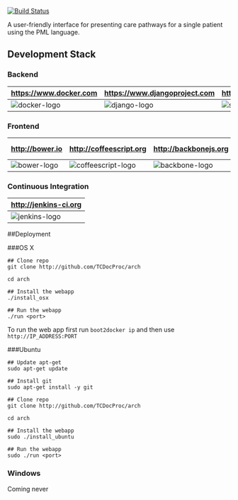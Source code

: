 [![Build Status](http://jenkins.kev.sh/job/DjangoMasterUnitTests/badge/icon)](http://jenkins.kev.sh/job/DjangoMasterUnitTests/) 

A user-friendly interface for presenting care pathways for a single patient using the PML language.

## Development Stack
### Backend

| https://www.docker.com | https://www.djangoproject.com | https://www.sqlite.org |
|------|------------|------------------|
|![docker-logo] | ![django-logo] | ![sqlite-logo] 

[docker-logo]:http://core0.staticworld.net/images/idge/imported/article/nww/2013/12/docker-100275159-orig.jpg
[django-logo]:http://www.fullstackpython.com/theme/img/django-logo-positive.png
[sqlite-logo]:https://iworkautomation.com/numbers/gfx/sqlite-logo.png

### Frontend

| http://bower.io | http://coffeescript.org | http://backbonejs.org | http://sass-lang.com |
|---|---|---|---|
|![bower-logo]| ![coffeescript-logo] | ![backbone-logo] | ![sass-logo]

[bower-logo]:https://camo.githubusercontent.com/aad5f0385a2d8524cb366a1bad62bc74e797743a/687474703a2f2f692e696d6775722e636f6d2f516d47485067632e706e67
[coffeescript-logo]:https://raw.githubusercontent.com/ServiceStack/Assets/master/img/livedemos/techstacks/coffeescript-logo.png
[backbone-logo]:http://backbonejs.org/docs/images/backbone.png
[sass-logo]:http://sass-lang.com/assets/img/logos/logo-b6e1ef6e.svg

### Continuous Integration

| http://jenkins-ci.org |
|---|
| ![jenkins-logo]

[jenkins-logo]:https://wiki.jenkins-ci.org/download/attachments/2916393/logo-title.png?version=1&modificationDate=1302753947000
##Deployment

###OS X

```
## Clone repo
git clone http://github.com/TCDocProc/arch

cd arch

## Install the webapp
./install_osx

## Run the webapp
./run <port>

```

To run the web app first run `boot2docker ip` and then use `http://IP_ADDRESS:PORT`

###Ubuntu

```
## Update apt-get
sudo apt-get update

## Install git
sudo apt-get install -y git

## Clone repo
git clone http://github.com/TCDocProc/arch

cd arch

## Install the webapp
sudo ./install_ubuntu

## Run the webapp
sudo ./run <port>

```

### Windows
Coming never

